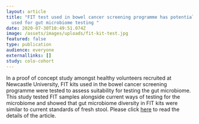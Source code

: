 ```yaml
---
layout: article
title: "FIT test used in bowel cancer screening programme has potential to be
  used for gut microbiome testing "
date: 2020-07-30T10:49:51.074Z
image: /assets/images/uploads/fit-kit-test.jpg
featured: false
type: publication
audience: everyone
externallinks: []
study: colo-cohort
---
```

In a proof of concept study amongst healthy volunteers recruited at Newcastle University, FIT kits used in the bowel cancer screening programme were tested to assess suitability for testing the gut microbiome. This study tested FIT samples alongside current ways of testing for the microbiome and showed that gut microbiome diversity in FIT kits were similar to current standards of fresh stool. Please click [here](https://gut.bmj.com/content/early/2020/05/19/gutjnl-2020-321594) to read the details of the article.